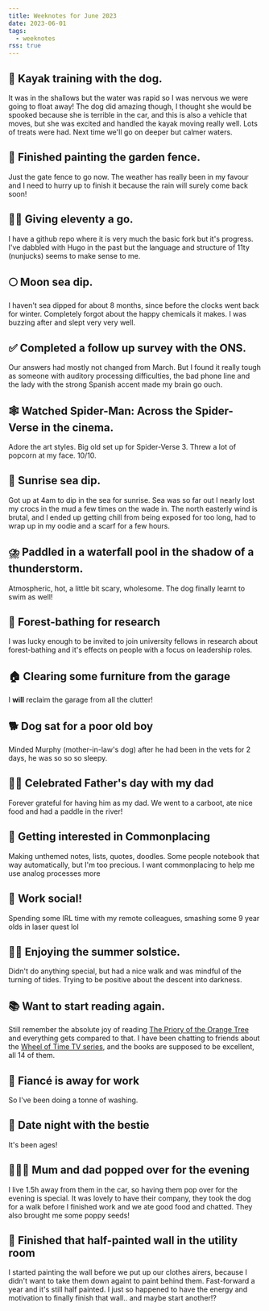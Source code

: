 ```yaml
---
title: Weeknotes for June 2023
date: 2023-06-01
tags:
  - weeknotes
rss: true
---
```


<div class="h-sm">

## 🚣 Kayak training with the dog.
It was in the shallows but the water was rapid so I was nervous we were going to float away! The dog did amazing though, I thought she would be spooked because she is terrible in the car, and this is also a vehicle that moves, but she was excited and handled the kayak moving really well. Lots of treats were had. Next time we'll go on deeper but calmer waters.

## 🎨️ Finished painting the garden fence.
Just the gate fence to go now. The weather has really been in my favour and I need to hurry up to finish it because the rain will surely come back soon!

## 👩‍💻 Giving eleventy a go.
 I have a github repo where it is very much the basic fork but it's progress. I've dabbled with Hugo in the past but the language and structure of 11ty (nunjucks) seems to make sense to me.

## 🌕 Moon sea dip.
I haven't sea dipped for about 8 months, since before the clocks went back for winter. Completely forgot about the happy chemicals it makes. I was buzzing after and slept very very well.

## ✅ Completed a follow up survey with the ONS.
Our answers had mostly not changed from March. But I found it really tough as someone with auditory processing difficulties, the bad phone line and the lady with the strong Spanish accent made my brain go ouch.

## 🕸️ Watched Spider-Man: Across the Spider-Verse in the cinema.
Adore the art styles. Big old set up for Spider-Verse 3. Threw a lot of popcorn at my face. 10/10.

## 🌊️ Sunrise sea dip.
Got up at 4am to dip in the sea for sunrise. Sea was so far out I nearly lost my crocs in the mud a few times on the wade in. The north easterly wind is brutal, and I ended up getting chill from being exposed for too long, had to wrap up in my oodie and a scarf for a few hours.

## ⛈️ Paddled in a waterfall pool in the shadow of a thunderstorm.
Atmospheric, hot, a little bit scary, wholesome. The dog finally learnt to swim as well!

## 🌲 Forest-bathing for research
I was lucky enough to be invited to join university fellows in research about forest-bathing and it's effects on people with a focus on leadership roles.

## 🏠 Clearing some furniture from the garage
I <strong>will</strong> reclaim the garage from all the clutter!

## 🐕 Dog sat for a poor old boy
Minded Murphy (mother-in-law's dog) after he had been in the vets for 2 days, he was so so so sleepy.

## 👨‍👧 Celebrated Father's day with my dad
Forever grateful for having him as my dad. We went to a carboot, ate nice food and had a paddle in the river!

## 🚣 Getting interested in Commonplacing
Making unthemed notes, lists, quotes, doodles. Some people notebook that way automatically, but I'm too precious. I want commonplacing to help me use analog processes more

## 🎨️ Work social!
Spending some IRL time with my remote colleagues, smashing some 9 year olds in laser quest lol

## 👩‍💻 Enjoying the summer solstice.
Didn't do anything special, but had a nice walk and was mindful of the turning of tides. Trying to be positive about the descent into darkness.

## 📚 Want to start reading again.
Still remember the absolute joy of reading <a href='https://www.goodreads.com/en/book/show/40275288' target='_blank'>The Priory of the Orange Tree</a> and everything gets compared to that. I have been chatting to friends about the <a href='https://www.amazon.co.uk/Wheel-Time-Season-1/dp/B09F59DZ2Z' target='_blank'>Wheel of Time TV series</a>, and the books are supposed to be excellent, all 14 of them.

  ## 🕺 Fiancé is away for work
So I've been doing a tonne of washing.

## 💞 Date night with the bestie
It's been ages!

## 👨‍👩‍👧 Mum and dad popped over for the evening
I live 1.5h away from them in the car, so having them pop over for the evening is special. It was lovely to have their company, they took the dog for a walk before I finished work and we ate good food and chatted. They also brought me some poppy seeds!

## 🎨 Finished that half-painted wall in the utility room
I started painting the wall before we put up our clothes airers, because I didn't want to take them down againt to paint behind them. Fast-forward a year and it's still half painted. I just so happened to have the energy and motivation to finally finish that wall.. and maybe start another!?

</div>